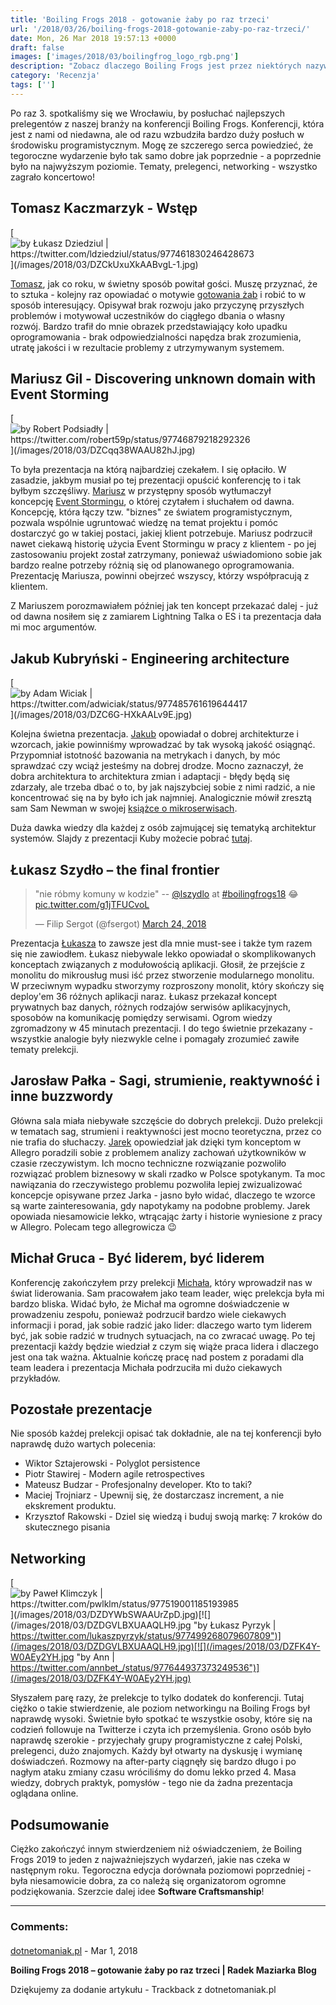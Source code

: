 ```yaml
---
title: 'Boiling Frogs 2018 - gotowanie żaby po raz trzeci'
url: '/2018/03/26/boiling-frogs-2018-gotowanie-zaby-po-raz-trzeci/'
date: Mon, 26 Mar 2018 19:57:13 +0000
draft: false
images: ['images/2018/03/boilingfrog_logo_rgb.png']
description: "Zobacz dlaczego Boiling Frogs jest przez niektórych nazywane najlepszą konferencją w Polsce."
category: 'Recenzja'
tags: ['']
---
```


Po raz 3. spotkaliśmy się we Wrocławiu, by posłuchać najlepszych prelegentów z naszej branży na konferencji Boiling Frogs. Konferencji, która jest z nami od niedawna, ale od razu wzbudziła bardzo duży posłuch w środowisku programistycznym. Mogę ze szczerego serca powiedzieć, że tegoroczne wydarzenie było tak samo dobre jak poprzednie - a poprzednie było na najwyższym poziomie. Tematy, prelegenci, networking - wszystko zagrało koncertowo!

## Tomasz Kaczmarzyk - Wstęp

[![](/images/2018/03/DZCkUxuXkAABvgL-1.jpg "by Łukasz Dziedziul | https://twitter.com/ldziedziul/status/977461830246428673")](/images/2018/03/DZCkUxuXkAABvgL-1.jpg)

[Tomasz](https://twitter.com/tkaczmarzyk), jak co roku, w świetny sposób powitał gości. Muszę przyznać, że to sztuka - kolejny raz opowiadać o motywie [gotowania żab](https://krokdozdrowia.com/syndrom-gotujacej-sie-zaby-takiego/) i robić to w sposób interesujący. Opisywał brak rozwoju jako przyczynę przyszłych problemów i motywował uczestników do ciągłego dbania o własny rozwój. Bardzo trafił do mnie obrazek przedstawiający koło upadku oprogramowania - brak odpowiedzialności napędza brak zrozumienia, utratę jakości i w rezultacie problemy z utrzymywanym systemem.

## Mariusz Gil - Discovering unknown domain with Event Storming

[![](/images/2018/03/DZCqq38WAAU82hJ.jpg "by Robert Podsiadły | https://twitter.com/robert59p/status/97746879218292326")](/images/2018/03/DZCqq38WAAU82hJ.jpg)

To była prezentacja na którą najbardziej czekałem. I się opłaciło. W zasadzie, jakbym musiał po tej prezentacji opuścić konferencję to i tak byłbym szczęśliwy. [Mariusz](https://twitter.com/mariuszgil) w przystępny sposób wytłumaczył koncepcję [Event Stormingu](https://en.wikipedia.org/wiki/Event_storming), o której czytałem i słuchałem od dawna. Koncepcję, która łączy tzw. "biznes" ze światem programistycznym, pozwala wspólnie ugruntować wiedzę na temat projektu i pomóc dostarczyć go w takiej postaci, jakiej klient potrzebuje. Mariusz podrzucił nawet ciekawą historię użycia Event Stormingu w pracy z klientem - po jej zastosowaniu projekt został zatrzymany, ponieważ uświadomiono sobie jak bardzo realne potrzeby różnią się od planowanego oprogramowania. Prezentację Mariusza, powinni obejrzeć wszyscy, którzy współpracują z klientem.

Z Mariuszem porozmawiałem później jak ten koncept przekazać dalej - już od dawna nosiłem się z zamiarem Lightning Talka o ES i ta prezentacja dała mi moc argumentów.

## Jakub Kubryński - Engineering architecture

[![](/images/2018/03/DZC6G-HXkAALv9E.jpg "by Adam Wiciak | https://twitter.com/adwiciak/status/977485761619644417")](/images/2018/03/DZC6G-HXkAALv9E.jpg)

Kolejna świetna prezentacja. [Jakub](https://twitter.com/jkubrynski) opowiadał o dobrej architekturze i wzorcach, jakie powinniśmy wprowadzać by tak wysoką jakość osiągnąć. Przypomniał istotność bazowania na metrykach i danych, by móc sprawdzać czy wciąż jesteśmy na dobrej drodze. Mocno zaznaczył, że dobra architektura to architektura zmian i adaptacji - błędy będą się zdarzały, ale trzeba dbać o to, by jak najszybciej sobie z nimi radzić, a nie koncentrować się na by było ich jak najmniej. Analogicznie mówił zresztą sam Sam Newman w swojej [książce o mikroserwisach](/2018/02/02/building-microservices-sam-newman-book-review/).

Duża dawka wiedzy dla każdej z osób zajmującej się tematyką architektur systemów. Slajdy z prezentacji Kuby możecie pobrać [tutaj](https://speakerdeck.com/jkubrynski/engineering-architecture).

## Łukasz Szydło – the final frontier

> "nie róbmy komuny w kodzie" -- [@lszydlo](https://twitter.com/lszydlo?ref_src=twsrc%5Etfw) at [#boilingfrogs18](https://twitter.com/hashtag/boilingfrogs18?src=hash&ref_src=twsrc%5Etfw) 😂 [pic.twitter.com/g1jTFUCvoL](https://t.co/g1jTFUCvoL)
> 
> — Filip Sergot (@fsergot) [March 24, 2018](https://twitter.com/fsergot/status/977513204430594048?ref_src=twsrc%5Etfw)

Prezentacja [Łukasza](https://twitter.com/lszydlo) to zawsze jest dla mnie must-see i także tym razem się nie zawiodłem. Łukasz niebywale lekko opowiadał o skomplikowanych konceptach związanych z modułowością aplikacji. Głosił, że przejście z monolitu do mikrousług musi iść przez stworzenie modularnego monolitu. W przeciwnym wypadku stworzymy rozproszony monolit, który skończy się deploy'em 36 różnych aplikacji naraz. Łukasz przekazał koncept prywatnych baz danych, różnych rodzajów serwisów aplikacyjnych, sposobów na komunikację pomiędzy serwisami. Ogrom wiedzy zgromadzony w 45 minutach prezentacji. I do tego świetnie przekazany - wszystkie analogie były niezwykle celne i pomagały zrozumieć zawiłe tematy prelekcji.

## Jarosław Pałka - Sagi, strumienie, reaktywność i inne buzzwordy

Główna sala miała niebywałe szczęście do dobrych prelekcji. Dużo prelekcji w tematach sag, strumieni i reaktywności jest mocno teoretyczna, przez co nie trafia do słuchaczy. [Jarek](https://twitter.com/j_palka) opowiedział jak dzięki tym konceptom w Allegro poradzili sobie z problemem analizy zachowań użytkowników w czasie rzeczywistym. Ich mocno techniczne rozwiązanie pozwoliło rozwiązać problem biznesowy w skali rzadko w Polsce spotykanym. Ta moc nawiązania do rzeczywistego problemu pozwoliła lepiej zwizualizować koncepcje opisywane przez Jarka - jasno było widać, dlaczego te wzorce są warte zainteresowania, gdy napotykamy na podobne problemy. Jarek opowiada niesamowicie lekko, wtrącając żarty i historie wyniesione z pracy w Allegro. Polecam tego allegrowicza 😉

## Michał Gruca - Być liderem, być liderem

Konferencję zakończyłem przy prelekcji [Michała](https://twitter.com/michalgruca?ref_src=twsrc%5Egoogle%7Ctwcamp%5Eserp%7Ctwgr%5Eauthor), który wprowadził nas w świat liderowania. Sam pracowałem jako team leader, więc prelekcja była mi bardzo bliska. Widać było, że Michał ma ogromne doświadczenie w prowadzeniu zespołu, ponieważ podrzucił bardzo wiele ciekawych informacji i porad, jak sobie radzić jako lider: dlaczego warto tym liderem być, jak sobie radzić w trudnych sytuacjach, na co zwracać uwagę. Po tej prezentacji każdy będzie wiedział z czym się wiąże praca lidera i dlaczego jest ona tak ważna. Aktualnie kończę pracę nad postem z poradami dla team leadera i prezentacja Michała podrzuciła mi dużo ciekawych przykładów.

## Pozostałe prezentacje

Nie sposób każdej prelekcji opisać tak dokładnie, ale na tej konferencji było naprawdę dużo wartych polecenia:

 *   Wiktor Sztajerowski - Polyglot persistence
 *   Piotr Stawirej - Modern agile retrospectives
 *   Mateusz Budzar - Profesjonalny developer. Kto to taki?
 *   Maciej Trojniarz - Upewnij się, że dostarczasz increment, a nie ekskrement produktu.
 *   Krzysztof Rakowski - Dziel się wiedzą i buduj swoją markę: 7 kroków do skutecznego pisania

## Networking

[![](/images/2018/03/DZDYWbSWAAUrZpD.jpg "by Paweł Klimczyk | https://twitter.com/pwlklm/status/977519001185193985")](/images/2018/03/DZDYWbSWAAUrZpD.jpg)[![](/images/2018/03/DZDGVLBXUAAQLH9.jpg "by Łukasz Pyrzyk | https://twitter.com/lukaszpyrzyk/status/977499268079607809")](/images/2018/03/DZDGVLBXUAAQLH9.jpg)[![](/images/2018/03/DZFK4Y-W0AEy2YH.jpg "by Ann | https://twitter.com/annbet_/status/977644937373249536")](/images/2018/03/DZFK4Y-W0AEy2YH.jpg)

Słyszałem parę razy, że prelekcje to tylko dodatek do konferencji. Tutaj ciężko o takie stwierdzenie, ale poziom networkingu na Boiling Frogs był naprawdę wysoki. Świetnie było spotkać te wszystkie osoby, które się na codzień followuje na Twitterze i czyta ich przemyślenia. Grono osób było naprawdę szerokie - przyjechały grupy programistyczne z całej Polski, prelegenci, dużo znajomych. Każdy był otwarty na dyskusję i wymianę doświadczeń. Rozmowy na after-party ciągnęły się bardzo długo i po nagłym ataku zmiany czasu wróciliśmy do domu lekko przed 4. Masa wiedzy, dobrych praktyk, pomysłów - tego nie da żadna prezentacja oglądana online.

## Podsumowanie

Ciężko zakończyć innym stwierdzeniem niż oświadczeniem, że Boiling Frogs 2019 to jeden z najważniejszych wydarzeń, jakie nas czeka w następnym roku. Tegoroczna edycja dorównała poziomowi poprzedniej - była niesamowicie dobra, za co należą się organizatorom ogromne podziękowania. Szerzcie dalej idee **Software Craftsmanship**!

---
### Comments:
#### 
[dotnetomaniak.pl](https://dotnetomaniak.pl/Boiling-Frogs-2018-gotowanie-zaby-po-raz-trzeci-Radek-Maziarka-Blog "") - <time datetime="2018-03-26 21:05:25">Mar 1, 2018</time>

**Boiling Frogs 2018 – gotowanie żaby po raz trzeci | Radek Maziarka Blog**

Dziękujemy za dodanie artykułu - Trackback z dotnetomaniak.pl
